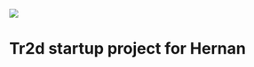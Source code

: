 [![](https://travis-ci.org/TrNdy/Tr2dRunHernan.svg?branch=master)](https://travis-ci.org/TrNdy/Tr2dRunHernan)

# Tr2d startup project for Hernan
